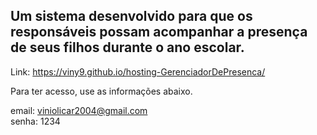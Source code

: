 <h2>Um sistema desenvolvido para que os responsáveis possam acompanhar a presença de seus filhos durante o ano escolar. </h2>

Link:  <a>https://viny9.github.io/hosting-GerenciadorDePresenca/</a>

Para ter acesso, use as informações abaixo.

email: viniolicar2004@gmail.com <br>
senha: 1234
